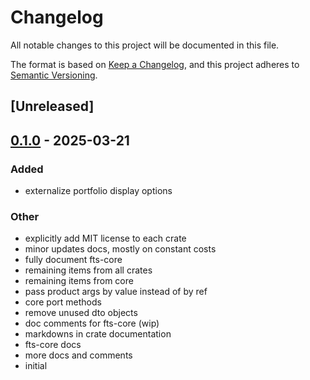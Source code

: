 # Changelog

All notable changes to this project will be documented in this file.

The format is based on [Keep a Changelog](https://keepachangelog.com/en/1.0.0/),
and this project adheres to [Semantic Versioning](https://semver.org/spec/v2.0.0.html).

## [Unreleased]

## [0.1.0](https://github.com/forward-market-design/flow-trading-service/releases/tag/fts-core-v0.1.0) - 2025-03-21

### Added

- externalize portfolio display options

### Other

- explicitly add MIT license to each crate
- minor updates docs, mostly on constant costs
- fully document fts-core
- remaining items from all crates
- remaining items from core
- pass product args by value instead of by ref
- core port methods
- remove unused dto objects
- doc comments for fts-core (wip)
- markdowns in crate documentation
- fts-core docs
- more docs and comments
- initial
